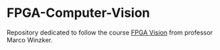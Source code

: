 # FPGA-Computer-Vision
Repository dedicated to follow the course [FPGA Vision](https://www.h-brs.de/de/fpga-vision-lab) from professor Marco Winzker.
